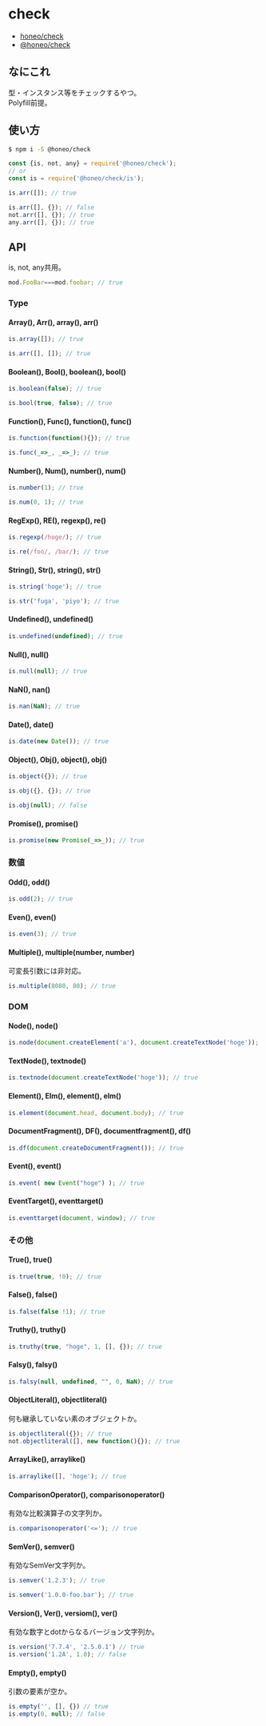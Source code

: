 # check
* [honeo/check](https://github.com/honeo/check)
* [@honeo/check](https://www.npmjs.com/package/@honeo/check)

## なにこれ
型・インスタンス等をチェックするやつ。  
Polyfill前提。

## 使い方
```sh
$ npm i -S @honeo/check
```
```js
const {is, not, any} = require('@honeo/check');
// or
const is = require('@honeo/check/is');

is.arr([]); // true

is.arr([], {}); // false
not.arr([], {}); // true
any.arr([], {}); // true
```

## API
is, not, any共用。
```js
mod.FooBar===mod.foobar; // true
```

### Type

#### Array(), Arr(), array(), arr()
```js
is.array([]); // true

is.arr([], []); // true
```

#### Boolean(), Bool(), boolean(), bool()
```js
is.boolean(false); // true

is.bool(true, false); // true
```

#### Function(), Func(), function(), func()
```js
is.function(function(){}); // true

is.func(_=>_, _=>_); // true
```

#### Number(), Num(), number(), num()
```js
is.number(1); // true

is.num(0, 1); // true
```

#### RegExp(), RE(), regexp(), re()
```js
is.regexp(/hoge/); // true

is.re(/foo/, /bar/); // true
```

#### String(), Str(), string(), str()
```js
is.string('hoge'); // true

is.str('fuga', 'piyo'); // true
```

#### Undefined(), undefined()
```js
is.undefined(undefined); // true
```

#### Null(), null()
```js
is.null(null); // true
```

#### NaN(), nan()
```js
is.nan(NaN); // true
```

#### Date(), date()
```js
is.date(new Date()); // true
```

#### Object(), Obj(), object(), obj()
```js
is.object({}); // true

is.obj({}, {}); // true

is.obj(null); // false
```

#### Promise(), promise()
```js
is.promise(new Promise(_=>_)); // true
```

### 数値

#### Odd(), odd()
```js
is.odd(2); // true
```

#### Even(), even()
```js
is.even(3); // true
```

#### Multiple(), multiple(number, number)
可変長引数には非対応。
```js
is.multiple(8080, 80); // true
```

### DOM

#### Node(), node()
```js
is.node(document.createElement('a'), document.createTextNode('hoge')); // true
```

#### TextNode(), textnode()
```js
is.textnode(document.createTextNode('hoge')); // true
```

#### Element(), Elm(), element(), elm()
```js
is.element(document.head, document.body); // true
```

#### DocumentFragment(), DF(), documentfragment(), df()
```js
is.df(document.createDocumentFragment()); // true
```


#### Event(), event()
```js
is.event( new Event("hoge") ); // true
```

#### EventTarget(), eventtarget()
```js
is.eventtarget(document, window); // true
```

### その他

#### True(), true()
```js
is.true(true, !0); // true
```

#### False(), false()
```js
is.false(false !1); // true
```

#### Truthy(), truthy()
```js
is.truthy(true, "hoge", 1, [], {}); // true
```

#### Falsy(), falsy()
```js
is.falsy(null, undefined, "", 0, NaN); // true
```

#### ObjectLiteral(), objectliteral()
何も継承していない素のオブジェクトか。
```js
is.objectliteral({}); // true
not.objectliteral([], new function(){}); // true
```

#### ArrayLike(), arraylike()
```js
is.arraylike([], 'hoge'); // true
```

#### ComparisonOperator(), comparisonoperator()
有効な比較演算子の文字列か。
```js
is.comparisonoperator('<='); // true
```

#### SemVer(), semver()
有効なSemVer文字列か。
```js
is.semver('1.2.3'); // true

is.semver('1.0.0-foo.bar'); // true
```

#### Version(), Ver(), versiom(), ver()
有効な数字とdotからなるバージョン文字列か。
```js
is.version('7.7.4', '2.5.0.1') // true
is.version('1.2A', 1.0); // false
```

#### Empty(), empty()
引数の要素が空か。
```js
is.empty('', [], {}) // true
is.empty(0, null); // false
```
